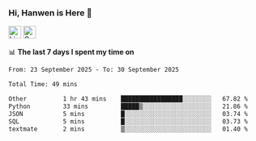 ### Hi, Hanwen is Here 👋
<p>
	<a href="https://www.linkedin.com/in/liu-hanwen/"><img src="https://img.shields.io/badge/@hanwen-0A66C2?style=flat&logo=LinkedIn&logoColor=white" alt="Linkedin"  height="25px"/></a> 
	<a href="https://scholar.google.com/citations?user=HDF0su0AAAAJ"><img src="https://img.shields.io/badge/scholar-4385FE.svg?&style=plastic&logo=google-scholar&logoColor=white" alt="Google Scholar" height="25px"> </a>
</p>

📊 **The last 7 days I spent my time on** 
<!--START_SECTION:waka-->

```txt
From: 23 September 2025 - To: 30 September 2025

Total Time: 49 mins

Other          1 hr 43 mins    █████████████████░░░░░░░░   67.82 %
Python         33 mins         █████▒░░░░░░░░░░░░░░░░░░░   21.86 %
JSON           5 mins          █░░░░░░░░░░░░░░░░░░░░░░░░   03.74 %
SQL            5 mins          █░░░░░░░░░░░░░░░░░░░░░░░░   03.73 %
textmate       2 mins          ▒░░░░░░░░░░░░░░░░░░░░░░░░   01.40 %
```

<!--END_SECTION:waka-->


<!--
**david990917/david990917** is a ✨ _special_ ✨ repository because its `README.md` (this file) appears on your GitHub profile.

Here are some ideas to get you started:

- 🔭 I’m currently working on ...
- 🌱 I’m currently learning ...
- 👯 I’m looking to collaborate on ...
- 🤔 I’m looking for help with ...
- 💬 Ask me about ...
- 📫 How to reach me: ...
- 😄 Pronouns: ...
- ⚡ Fun fact: ...
-->
